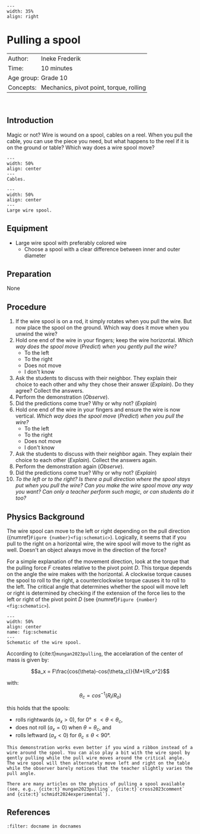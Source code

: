 ```{figure} ../../figures/checked.png
---
width: 35%
align: right
```

# Pulling a spool

<table style="width: 100%; border-collapse: collapse; border: none;">
    <tr style="background-color: var(--background-color);">  
        <td style="text-align: left; padding: 3px; border: none; color: var(--text-color)">Author:</td>
        <td style="text-align: left; padding: 3px; border: none; color: var(--text-color)">Ineke Frederik</td>
    </tr>
    <tr style="background-color: var(--background-color);"> 
        <td style="text-align: left; padding: 3px; border: none; color: var(--text-color)">Time:</td>
        <td style="text-align: left; padding: 3px; border: none; color: var(--text-color)">10 minutes</td>
    </tr>
    <tr style="background-color: var(--background-color);"> 
        <td style="text-align: left; padding: 3px; border: none; color: var(--text-color)">Age group:</td>
        <td style="text-align: left; padding: 3px; border: none; color: var(--text-color)">Grade 10</td>
    </tr>
    <tr style="background-color: var(--background-color);"> 
        <td style="text-align: left; padding: 3px; border: none; color: var(--text-color)">Concepts:</td>
        <td style="text-align: left; padding: 3px; border: none; color: var(--text-color)">Mechanics, pivot point, torque, rolling</td>
    </tr>
</table><br>

## Introduction
Magic or not? Wire is wound on a spool, cables on a reel. When you pull the cable, you can use the piece you need, but what happens to the reel if it is on the ground or table? Which way does a wire spool move?

```{figure} demo56_figure1.JPG
---
width: 50%
align: center
---
Cables.
```

```{figure} demo56_figure2.jpg
---
width: 50%
align: center
---
Large wire spool.
```

## Equipment
- Large wire spool with preferably colored wire
    - Choose a spool with a clear difference between inner and outer diameter

## Preparation
None

## Procedure
1. If the wire spool is on a rod, it simply rotates when you pull the wire. But now place the spool on the ground. Which way does it move when you unwind the wire?
2. Hold one end of the wire in your fingers; keep the wire horizontal. *Which way does the spool move* (*Predict*) *when you gently pull the wire?*
    * To the left
    * To the right
    * Does not move
    * I don't know
3. Ask the students to discuss with their neighbor. They explain their choice to each other and why they chose their answer (*Explain*). Do they agree? Collect the answers.
4. Perform the demonstration (*Observe*).
5. Did the predictions come true? Why or why not? (*Explain*)
6. Hold one end of the wire in your fingers and ensure the wire is now vertical. *Which way does the spool move* (*Predict*) *when you pull the wire?*
    * To the left
    * To the right
    * Does not move
    * I don't know
7. Ask the students to discuss with their neighbor again. They explain their choice to each other (*Explain*). Collect the answers again.
8. Perform the demonstration again (*Observe*).
9. Did the predictions come true? Why or why not? (*Explain*)
10. *To the left or to the right? Is there a pull direction where the spool stays put when you pull the wire? Can you make the wire spool move any way you want? Can only a teacher perform such magic, or can students do it too?*

## Physics Background
The wire spool can move to the left or right depending on the pull direction ({numref}`Figure {number}<fig:schematic>`). Logically, it seems that if you pull to the right on a horizontal wire, the wire spool will move to the right as well. Doesn't an object always move in the direction of the force?

For a simple explanation of the movement direction, look at the torque that the pulling force $F$ creates relative to the pivot point $D$. This torque depends on the angle the wire makes with the horizontal. A clockwise torque causes the spool to roll to the right, a counterclockwise torque causes it to roll to the left. The critical angle that determines whether the spool will move left or right is determined by checking if the extension of the force lies to the left or right of the pivot point $D$ (see {numref}`Figure {number}<fig:schematic>`).

```{figure} demo56_figure4.png
---
width: 50%
align: center
name: fig:schematic
---
Schematic of the wire spool.
```

According to {cite:t}`mungan2023pulling`, the accelaration of the center of mass is given by:

$$a_x = F\frac{cos(\theta)-cos(\theta_c)}{M+I/R_o^2}$$

with:

$$\theta_c=cos^{-1}(R_i/R_o)$$

this holds that the spools: 
* rolls rightwards ($a_x > 0$), for $0° \le < \theta < \theta_c,$
* does not roll ($a_x = 0$) when $\theta = \theta_c$, and
* rolls leftward ($a_x < 0$) for $\theta_c \le \theta < 90°$.


```{tip}
This demonstration works even better if you wind a ribbon instead of a wire around the spool. You can also play a bit with the wire spool by gently pulling while the pull wire moves around the critical angle. The wire spool will then alternately move left and right on the table while the observer barely notices that the teacher slightly varies the pull angle.

There are many articles on the physics of pulling a spool available (see, e.g., {cite:t}`mungan2023pulling`, {cite:t}`cross2023comment` and {cite:t}`schmidt2024experimental`).
```

## References
```{bibliography}
:filter: docname in docnames
```